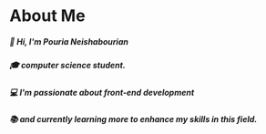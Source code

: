 # About Me
##### 👋 Hi, I'm Pouria Neishabourian 
##### 🎓 computer science student.  
##### 💻 I'm passionate about front-end development 
##### 📚 and currently learning more to enhance my skills in this field.


  
